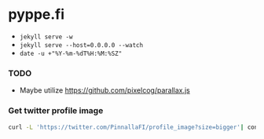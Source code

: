 pyppe.fi
========

- `jekyll serve -w`
- `jekyll serve --host=0.0.0.0 --watch`
- `date -u +"%Y-%m-%dT%H:%M:%SZ"`

### TODO
- Maybe utilize https://github.com/pixelcog/parallax.js

### Get twitter profile image
```bash
curl -L 'https://twitter.com/PinnallaFI/profile_image?size=bigger'| convert - PinnallaFI.jpg
```
